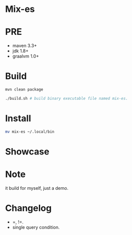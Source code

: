# Mix-es

# PRE
- maven 3.3+
- jdk 1.8+
- graalvm 1.0+

# Build
```bash
mvn clean package

./build.sh # build binary executable file named mix-es.

```

# Install
```bash
mv mix-es ~/.local/bin
```

# Showcase



# Note
it build for myself, just a demo.

# Changelog
- =, !=.
- single query condition.
